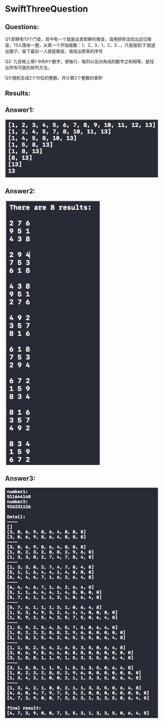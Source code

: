 # SwiftThreeQuestion

## Questions:

Q1:耶稣有13个门徒，其中有一个就是出卖耶稣的叛徒，请用排除法找出这位叛徒，13人围坐一圈，从第一个开始报数：1，2，3，1，2，3...，凡是报到'3'就退出圈子，留下最后一人就是叛徒，请找出原来的序号

Q2: 九宫格上填1-9共9个数字，使每行、每列以及对角线的数字之和相等，是找出所有可能的排列方法。

Q3:随机生成2个10位的整数，并计算2个整数的乘积

## Results:
## Answer1:
![image](https://github.com/NewYorkFive/SwiftThreeQuestion/blob/master/AnswerOfQuestion1.png)

## Answer2:
![image](https://github.com/NewYorkFive/SwiftThreeQuestion/blob/master/AnswerOfQuestion2.png)

## Answer3:
![image](https://github.com/NewYorkFive/SwiftThreeQuestion/blob/master/AnswerOfQuestion3.png)
